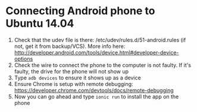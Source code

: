 # Connecting Android phone to Ubuntu 14.04

1. Check that the udev file is there: /etc/udev/rules.d/51-android.rules (if not, get it from backup/VCS). More info here: http://developer.android.com/tools/device.html#developer-device-options
2. Check the wire to connect the phone to the computer is not faulty. If it's faulty, the drive for the phone will not show up
3. Type `adb devices` to ensure it shows up as a device
4. Ensure Chrome is setup with remote debugging: https://developer.chrome.com/devtools/docs/remote-debugging
5. Now you can go ahead and type `ionic run` to install the app on the phone
